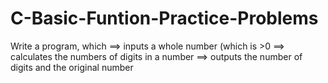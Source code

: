 # C-Basic-Funtion-Practice-Problems
 Write a program, which  ==> inputs a whole number (which is >0  ==> calculates the numbers of digits in a number   ==> outputs the number of digits and the original number        
